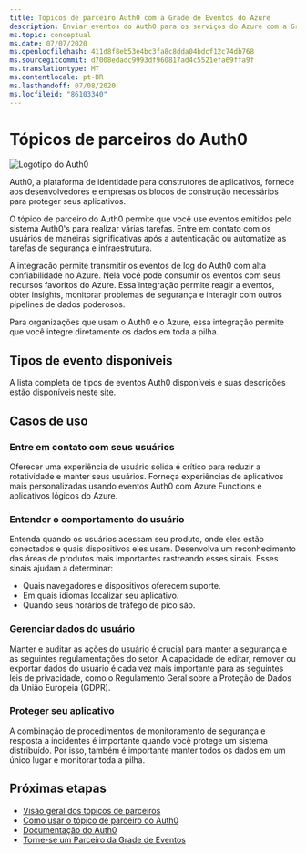 ```yaml
---
title: Tópicos de parceiro Auth0 com a Grade de Eventos do Azure
description: Enviar eventos do Auth0 para os serviços do Azure com a Grade de Eventos do Azure.
ms.topic: conceptual
ms.date: 07/07/2020
ms.openlocfilehash: 411d8f8eb53e4bc3fa8c8dda04bdcf12c74db768
ms.sourcegitcommit: d7008edadc9993df960817ad4c5521efa69ffa9f
ms.translationtype: MT
ms.contentlocale: pt-BR
ms.lasthandoff: 07/08/2020
ms.locfileid: "86103340"
---
```

# <a name="auth0-partner-topics"></a>Tópicos de parceiros do Auth0
![Logotipo do Auth0](./media/auth0-overview/auth0-logo.png)

Auth0, a plataforma de identidade para construtores de aplicativos, fornece aos desenvolvedores e empresas os blocos de construção necessários para proteger seus aplicativos.

O tópico de parceiro do Auth0 permite que você use eventos emitidos pelo sistema Auth0's para realizar várias tarefas. Entre em contato com os usuários de maneiras significativas após a autenticação ou automatize as tarefas de segurança e infraestrutura.

A integração permite transmitir os eventos de log do Auth0 com alta confiabilidade no Azure. Nela você pode consumir os eventos com seus recursos favoritos do Azure. Essa integração permite reagir a eventos, obter insights, monitorar problemas de segurança e interagir com outros pipelines de dados poderosos.

Para organizações que usam o Auth0 e o Azure, essa integração permite que você integre diretamente os dados em toda a pilha. 
 
## <a name="available-event-types"></a>Tipos de evento disponíveis
A lista completa de tipos de eventos Auth0 disponíveis e suas descrições estão disponíveis neste [site](https://auth0.com/docs/logs/references/log-event-type-codes).

## <a name="use-cases"></a>Casos de uso

### <a name="engage-with-your-users"></a>Entre em contato com seus usuários
Oferecer uma experiência de usuário sólida é crítico para reduzir a rotatividade e manter seus usuários. Forneça experiências de aplicativos mais personalizadas usando eventos Auth0 com Azure Functions e aplicativos lógicos do Azure. 

### <a name="understand-user-behavior"></a>Entender o comportamento do usuário
Entenda quando os usuários acessam seu produto, onde eles estão conectados e quais dispositivos eles usam. Desenvolva um reconhecimento das áreas de produtos mais importantes rastreando esses sinais. Esses sinais ajudam a determinar:
- Quais navegadores e dispositivos oferecem suporte. 
- Em quais idiomas localizar seu aplicativo. 
- Quando seus horários de tráfego de pico são. 

### <a name="manage-user-data"></a>Gerenciar dados do usuário
Manter e auditar as ações do usuário é crucial para manter a segurança e as seguintes regulamentações do setor. A capacidade de editar, remover ou exportar dados do usuário é cada vez mais importante para as seguintes leis de privacidade, como o Regulamento Geral sobre a Proteção de Dados da União Europeia (GDPR).

### <a name="secure-your-application"></a>Proteger seu aplicativo
A combinação de procedimentos de monitoramento de segurança e resposta a incidentes é importante quando você protege um sistema distribuído. Por isso, também é importante manter todos os dados em um único lugar e monitorar toda a pilha. 

## <a name="next-steps"></a>Próximas etapas

- [Visão geral dos tópicos de parceiros](partner-topics-overview.md)
- [Como usar o tópico de parceiro do Auth0](auth0-how-to.md)
- [Documentação do Auth0](https://auth0.com/docs/azure-tutorial)
- [Torne-se um Parceiro da Grade de Eventos](partner-onboarding-overview.md)

